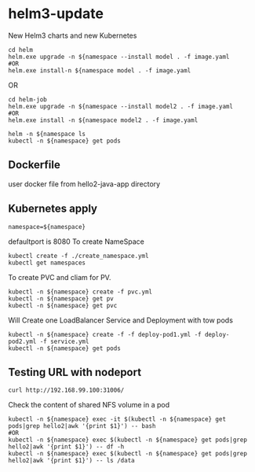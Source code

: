 # helm3-update
New Helm3 charts and new Kubernetes

```
cd helm
helm.exe upgrade -n ${namespace --install model . -f image.yaml
#OR
helm.exe install-n ${namespace model . -f image.yaml
```
OR
```
cd helm-job
helm.exe upgrade -n ${namespace --install model2 . -f image.yaml
#OR
helm.exe install -n ${namespace model2 . -f image.yaml
```

```
helm -n ${namespace ls
kubectl -n ${namespace} get pods
```

## Dockerfile
user docker file from hello2-java-app directory

## Kubernetes apply
```
namespace=${namespace}
```

defaultport is 8080
To create NameSpace
```
kubectl create -f ./create_namespace.yml
kubectl get namespaces
```

To create PVC and cliam for PV.
```
kubectl -n ${namespace} create -f pvc.yml
kubectl -n ${namespace} get pv
kubectl -n ${namespace} get pvc
```

Will Create one LoadBalancer Service and Deployment with tow pods
```
kubectl -n ${namespace} create -f -f deploy-pod1.yml -f deploy-pod2.yml -f service.yml
kubectl -n ${namespace} get pods
```

## Testing URL with nodeport
```
curl http://192.168.99.100:31006/
```

Check the content of shared NFS volume in a pod
```
kubectl -n ${namespace} exec -it $(kubectl -n ${namespace} get pods|grep hello2|awk '{print $1}') -- bash
#OR
kubectl -n ${namespace} exec $(kubectl -n ${namespace} get pods|grep hello2|awk '{print $1}') -- df -h
kubectl -n ${namespace} exec $(kubectl -n ${namespace} get pods|grep hello2|awk '{print $1}') -- ls /data
```
